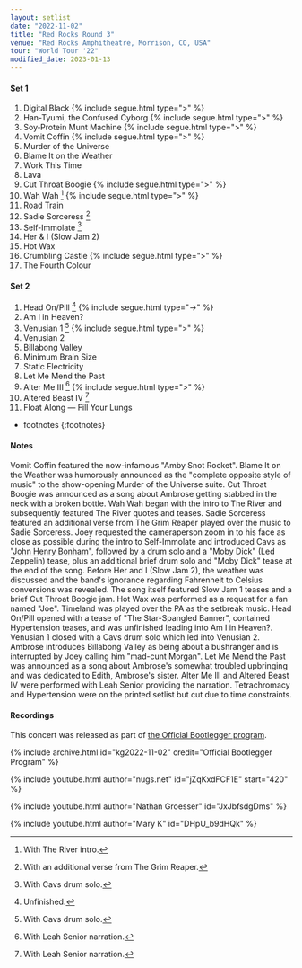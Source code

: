 ```yaml
---
layout: setlist
date: "2022-11-02"
title: "Red Rocks Round 3"
venue: "Red Rocks Amphitheatre, Morrison, CO, USA"
tour: "World Tour '22"
modified_date: 2023-01-13
---
```


#### Set 1

 1. Digital Black
    {% include segue.html type=">" %}
 2. Han-Tyumi, the Confused Cyborg
    {% include segue.html type=">" %}
 3. Soy‐Protein Munt Machine
    {% include segue.html type=">" %}
 4. Vomit Coffin
    {% include segue.html type=">" %}
 5. Murder of the Universe
 6. Blame It on the Weather
 7. Work This Time
 8. Lava
 9. Cut Throat Boogie
    {% include segue.html type=">" %}
10. Wah Wah
    [^1]
    {% include segue.html type=">" %}
11. Road Train
12. Sadie Sorceress
    [^2]
13. Self-Immolate
    [^3]
14. Her & I (Slow Jam 2)
15. Hot Wax
16. Crumbling Castle
    {% include segue.html type=">" %}
17. The Fourth Colour


#### Set 2

 1. Head On/Pill
    [^4]
    {% include segue.html type="->" %}
 2. Am I in Heaven?
 3. Venusian 1
    [^3]
    {% include segue.html type=">" %}
 4. Venusian 2
 5. Billabong Valley
 6. Minimum Brain Size
 7. Static Electricity
 8. Let Me Mend the Past
 9. Alter Me III
    [^5]
    {% include segue.html type=">" %}
10. Altered Beast IV
    [^5]
11. Float Along — Fill Your Lungs

<!--snippet-->
* footnotes
{:footnotes}
[^1]: With The River intro.
[^2]: With an additional verse from The Grim Reaper.
[^3]: With Cavs drum solo.
[^4]: Unfinished.
[^5]: With Leah Senior narration.


#### Notes

Vomit Coffin featured the now-infamous "Amby Snot Rocket". Blame It on the Weather was humorously announced as the "complete opposite style of music" to the show-opening Murder of the Universe suite. Cut Throat Boogie was announced as a song about Ambrose getting stabbed in the neck with a broken bottle. Wah Wah began with the intro to The River and subsequently featured The River quotes and teases. Sadie Sorceress featured an additional verse from The Grim Reaper played over the music to Sadie Sorceress. Joey requested the cameraperson zoom in to his face as close as possible during the intro to Self-Immolate and introduced Cavs as "[John Henry Bonham](https://en.wikipedia.org/wiki/John_Bonham)", followed by a drum solo and a "Moby Dick" (Led Zeppelin) tease, plus an additional brief drum solo and "Moby Dick" tease at the end of the song. Before Her and I (Slow Jam 2), the weather was discussed and the band's ignorance regarding Fahrenheit to Celsius conversions was revealed. The song itself featured Slow Jam 1 teases and a brief Cut Throat Boogie jam. Hot Wax was performed as a request for a fan named "Joe". Timeland was played over the PA as the setbreak music. Head On/Pill opened with a tease of "The Star-Spangled Banner", contained Hypertension teases, and was unfinished leading into Am I in Heaven?. Venusian 1 closed with a Cavs drum solo which led into Venusian 2. Ambrose introduces Billabong Valley as being about a bushranger and is interrupted by Joey calling him "mad-cunt Morgan". Let Me Mend the Past was announced as a song about Ambrose's somewhat troubled upbringing and was dedicated to Edith, Ambrose's sister. Alter Me III and Altered Beast IV were performed with Leah Senior providing the narration. Tetrachromacy and Hypertension were on the printed setlist but cut due to time constraints. 


#### Recordings

This concert was released as part of [the Official Bootlegger program](https://kinggizzardandthelizardwizard.com/bootlegger).

{% include archive.html id="kg2022-11-02" credit="Official Bootlegger Program" %}

{% include youtube.html author="nugs.net" id="jZqKxdFCF1E" start="420" %}

{% include youtube.html author="Nathan Groesser" id="JxJbfsdgDms" %}

{% include youtube.html author="Mary K" id="DHpU_b9dHQk" %}
